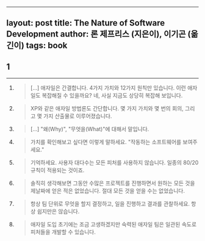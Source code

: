 
---
layout: post
title: The Nature of Software Development
author: 론 제프리스 (지은이), 이기곤 (옮긴이)
tags: book
---

## 1


----


1. > [...] 애자일은 간결합니다. 4가지 가치와 12가지 원칙만 있습니다. 이런 애자일도 복잡해질 수 있을까요? 네, 사실 지금도 상당히 복잡해 보입니다.

2. > XP와 같은 애자일 방법론도 간단합니다. 몇 가지 가치와 몇 번의 회의, 그리고 몇 가지 산출물로 이루어졌습니다.

3. > [...] "왜(Why)", "무엇을(What)"에 대해서 말입니다.

4. > 가치를 확인해보고 싶다면 이렇게 말하세요. "작동하는 소프트웨어를 보여주세요."

5. > 기억하세요. 사용자 대다수는 모든 피처를 사용하지 않습니다. 일종의 80/20 규칙이 적용되는 것이죠.

6. > 솔직히 생각해보면 그동안 수많은 프로젝트를 진행하면서 원하는 모든 것을 제날짜에 얻은 적은 없었습니다. 절대 모든 것을 얻을 수는 없었습니다.

7. > 항상 팀 단위로 무엇을 할지 결정하고, 일을 진행하고 결과를 관찰하세요. 항상 쉽지만은 않습니다.

8. > 애자일 도입 초기에는 조금 고생하겠지만 숙력된 애자일 팀은 일관된 속도로 피처들을 개발할 수 있습니다.